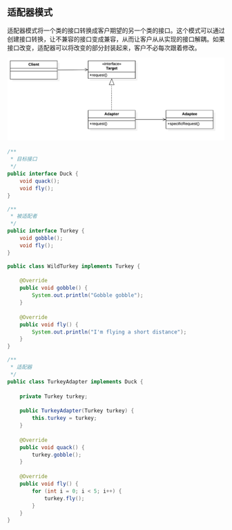 ## 适配器模式

适配器模式将一个类的接口转换成客户期望的另一个类的接口。这个模式可以通过创建接口转换，让不兼容的接口变成兼容，从而让客户从从实现的接口解耦。如果接口改变，适配器可以将改变的部分封装起来，客户不必每次跟着修改。

![](https://github.com/pointer95/notes/blob/master/images/Adapter.png?raw=true)

```java
/**
 * 目标接口
 */
public interface Duck {
    void quack();
    void fly();
}
```

```java
/**
 * 被适配者
 */
public interface Turkey {
    void gobble();
    void fly();
}
```

```java
public class WildTurkey implements Turkey {

    @Override
    public void gobble() {
        System.out.println("Gobble gobble");
    }

    @Override
    public void fly() {
        System.out.println("I'm flying a short distance");
    }
}
```

```java
/**
 * 适配器
 */
public class TurkeyAdapter implements Duck {

    private Turkey turkey;

    public TurkeyAdapter(Turkey turkey) {
        this.turkey = turkey;
    }

    @Override
    public void quack() {
        turkey.gobble();
    }

    @Override
    public void fly() {
        for (int i = 0; i < 5; i++) {
            turkey.fly();
        }
    }
}
```
